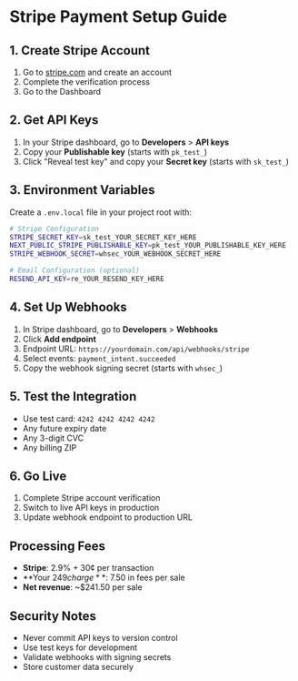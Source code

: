 # Stripe Payment Setup Guide

## 1. Create Stripe Account
1. Go to [stripe.com](https://stripe.com) and create an account
2. Complete the verification process
3. Go to the Dashboard

## 2. Get API Keys
1. In your Stripe dashboard, go to **Developers** > **API keys**
2. Copy your **Publishable key** (starts with `pk_test_`)
3. Click "Reveal test key" and copy your **Secret key** (starts with `sk_test_`)

## 3. Environment Variables
Create a `.env.local` file in your project root with:

```bash
# Stripe Configuration
STRIPE_SECRET_KEY=sk_test_YOUR_SECRET_KEY_HERE
NEXT_PUBLIC_STRIPE_PUBLISHABLE_KEY=pk_test_YOUR_PUBLISHABLE_KEY_HERE
STRIPE_WEBHOOK_SECRET=whsec_YOUR_WEBHOOK_SECRET_HERE

# Email Configuration (optional)
RESEND_API_KEY=re_YOUR_RESEND_KEY_HERE
```

## 4. Set Up Webhooks
1. In Stripe dashboard, go to **Developers** > **Webhooks**
2. Click **Add endpoint**
3. Endpoint URL: `https://yourdomain.com/api/webhooks/stripe`
4. Select events: `payment_intent.succeeded`
5. Copy the webhook signing secret (starts with `whsec_`)

## 5. Test the Integration
- Use test card: `4242 4242 4242 4242`
- Any future expiry date
- Any 3-digit CVC
- Any billing ZIP

## 6. Go Live
1. Complete Stripe account verification
2. Switch to live API keys in production
3. Update webhook endpoint to production URL

## Processing Fees
- **Stripe**: 2.9% + 30¢ per transaction
- **Your $249 charge**: ~$7.50 in fees per sale
- **Net revenue**: ~$241.50 per sale

## Security Notes
- Never commit API keys to version control
- Use test keys for development
- Validate webhooks with signing secrets
- Store customer data securely 